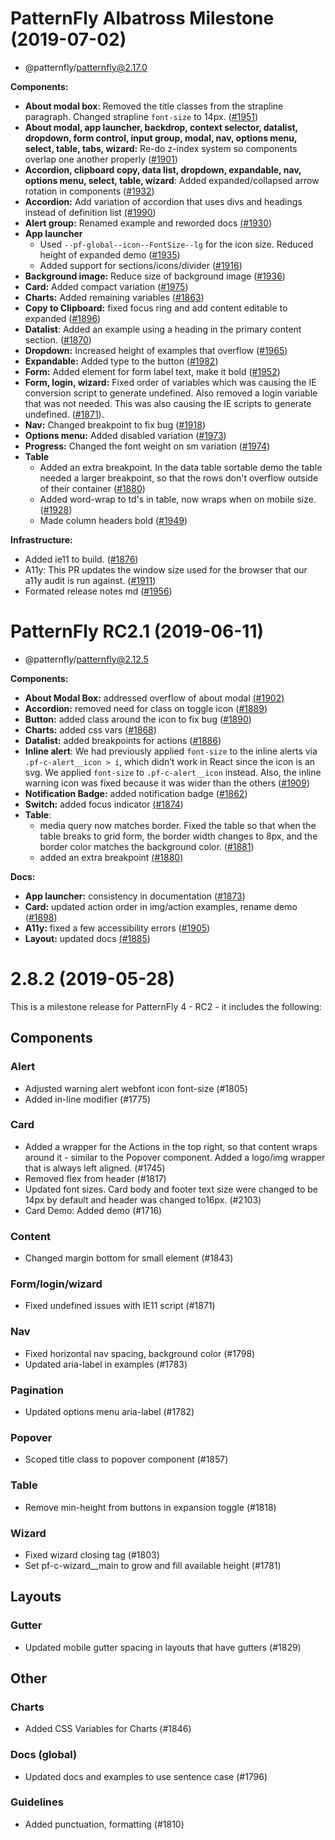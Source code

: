 # PatternFly Albatross Milestone (2019-07-02)
- @patternfly/patternfly@2.17.0

**Components:**
*   **About modal box**: Removed the title classes from the strapline paragraph. Changed strapline `font-size` to 14px. ([#1951](https://github.com/patternfly/patternfly-next/pull/1951))
*   **About modal, app launcher, backdrop, context selector, datalist, dropdown, form control, input group, modal, nav, options menu, select, table, tabs, wizard:** Re-do z-index system so components overlap one another properly ([#1901](https://github.com/patternfly/patternfly-next/pull/1901))
*   **Accordion, clipboard copy, data list, dropdown, expandable, nav, options menu, select, table, wizard**: Added expanded/collapsed arrow rotation in components ([#1932](https://github.com/patternfly/patternfly-next/pull/1932))
*   **Accordion:** Add variation of accordion that uses divs and headings instead of definition list [(#1990](https://github.com/patternfly/patternfly-next/pull/1990))
*   **Alert group:** Renamed example and reworded docs [(#1930](https://github.com/patternfly/patternfly-next/pull/1930))
*   **App launcher**
    *   Used `--pf-global--icon--FontSize--lg` for the icon size. Reduced height of expanded demo  ([#1935](https://github.com/patternfly/patternfly-next/pull/1935))
    *   Added support for sections/icons/divider ([#1916](https://github.com/patternfly/patternfly-next/pull/1916))
*   **Background image:** Reduce size of background image ([#1936](https://github.com/patternfly/patternfly-next/pull/1936))
*   **Card:** Added compact variation ([#1975](https://github.com/patternfly/patternfly-next/pull/1975))
*   **Charts:** Added remaining variables ([#1863](https://github.com/patternfly/patternfly-next/pull/1863))
*   **Copy to Clipboard:** fixed focus ring and add content editable to expanded ([#1896](https://github.com/patternfly/patternfly-next/pull/1896))
*   **Datalist**: Added an example using a heading in the primary content section. ([#1870](https://github.com/patternfly/patternfly-next/pull/1870))
*   **Dropdown:** Increased height of examples that overflow ([#1965](https://github.com/patternfly/patternfly-next/pull/1965))
*   **Expandable:** Added type to the button ([#1982](https://github.com/patternfly/patternfly-next/pull/1982))
*   **Form:** Added element for form label text, make it bold ([#1952](https://github.com/patternfly/patternfly-next/pull/1952))
*   **Form, login, wizard:** Fixed order of variables which was causing the IE conversion script to generate undefined. Also removed a login variable that was not needed. This was also causing the IE scripts to generate undefined. ([#1871](https://github.com/patternfly/patternfly-next/pull/1871)).
*   **Nav:** Changed breakpoint to fix bug ([#1918](https://github.com/patternfly/patternfly-next/pull/1918))
*   **Options menu:** Added disabled variation ([#1973](https://github.com/patternfly/patternfly-next/pull/1973))
*   **Progress:** Changed the font weight on sm variation ([#1974](https://github.com/patternfly/patternfly-next/pull/1974))
*   **Table**
    *   Added an extra breakpoint. In the data table sortable demo the table needed a larger breakpoint, so that the rows don't overflow outside of their container ([#1880](https://github.com/patternfly/patternfly-next/pull/1880))
    *   Added word-wrap to td's in table, now wraps when on mobile size. ([#1928](https://github.com/patternfly/patternfly-next/pull/1928))
    *   Made column headers bold ([#1949](https://github.com/patternfly/patternfly-next/pull/1949))

**Infrastructure:**
*   Added ie11 to build. ([#1876](https://github.com/patternfly/patternfly-next/pull/1876))
*   A11y: This PR updates the window size used for the browser that our a11y audit is run against. ([#1911](https://github.com/patternfly/patternfly-next/pull/1911))
*   Formated release notes md ([#1956](https://github.com/patternfly/patternfly-next/pull/1956))

# PatternFly RC2.1 (2019-06-11)
- @patternfly/patternfly@2.12.5

**Components:**
*   **About Modal Box:** addressed overflow of about modal [(#1902)](https://github.com/patternfly/patternfly-next/pull/1902)
*   **Accordion:** removed need for class on toggle icon ([#1889](https://github.com/patternfly/patternfly-next/pull/1889))
*   **Button:** added class around the icon to fix bug ([#1890](https://github.com/patternfly/patternfly-next/pull/1890))
*   **Charts:** added css vars ([#1868](https://github.com/patternfly/patternfly-next/pull/1868))
*   **Datalist:** added breakpoints for actions ([#1886](https://github.com/patternfly/patternfly-next/pull/1886))
*   **Inline alert**: We had previously applied `font-size` to the inline alerts via `.pf-c-alert__icon > i`, which didn’t work in React since the icon is an svg. We applied `font-size` to `.pf-c-alert__icon` instead. Also, the inline warning icon was fixed because it was wider than the others ([#1909](https://github.com/patternfly/patternfly-next/pull/1909))
*   **Notification Badge:** added notification badge ([#1862](https://github.com/patternfly/patternfly-next/pull/1862))
*   **Switch:** added focus indicator [(#1874](https://github.com/patternfly/patternfly-next/pull/1874))
*   **Table**:
    *   media query now matches border. Fixed the table so that when the table breaks to grid form, the border width changes to 8px, and the border color matches the background color. ([#1881](https://github.com/patternfly/patternfly-next/pull/1881))
    *   added an extra breakpoint [(#1880](https://github.com/patternfly/patternfly-next/pull/1880))

**Docs:**
*   **App launcher:**  consistency in documentation ([#1873](https://github.com/patternfly/patternfly-next/pull/1873))
*   **Card:** updated action order in img/action examples, rename demo ([#1898](https://github.com/patternfly/patternfly-next/pull/1898))
*   **A11y:** fixed a few accessibility errors ([#1905](https://github.com/patternfly/patternfly-next/pull/1905/files))
*   **Layout:** updated docs [(#1885](https://github.com/patternfly/patternfly-next/pull/1885))

# 2.8.2 (2019-05-28)
This is a milestone release for PatternFly 4 - RC2 - it includes the following:

## Components
### Alert
- Adjusted warning alert webfont icon font-size (#1805)
- Added in-line modifier (#1775)
### Card
- Added a wrapper for the Actions in the top right, so that content wraps around it - similar to the Popover component. Added a logo/img wrapper that is always left aligned. (#1745)
- Removed flex from header (#1817)
- Updated font sizes. Card body and footer text size were changed to be 14px by default and header was changed to16px. (#2103)
- Card Demo: Added demo (#1716)
### Content
- Changed margin bottom for small element (#1843)
### Form/login/wizard
- Fixed undefined issues with IE11 script (#1871)
### Nav
- Fixed horizontal nav spacing, background color (#1798)
- Updated aria-label in examples (#1783)
### Pagination
- Updated options menu aria-label (#1782)
### Popover
- Scoped title class to popover component (#1857)
### Table
- Remove min-height from buttons in expansion toggle (#1818)
### Wizard
- Fixed wizard closing tag (#1803)
- Set pf-c-wizard__main to grow and fill available height (#1781)
## Layouts
### Gutter
- Updated mobile gutter spacing in layouts that have gutters (#1829)
## Other
### Charts
- Added CSS Variables for Charts (#1846)
### Docs (global)
- Updated docs and examples to use sentence case (#1796)
### Guidelines
- Added punctuation, formatting (#1810)
